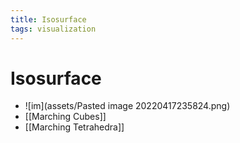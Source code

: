 ```yaml
---
title: Isosurface
tags: visualization
---
```


# Isosurface
- ![im](assets/Pasted image 20220417235824.png)
- [[Marching Cubes]]
- [[Marching Tetrahedra]]












